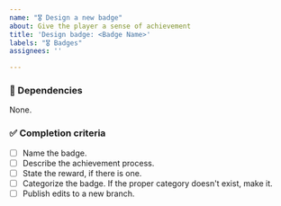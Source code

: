 ```yaml
---
name: "🎖️ Design a new badge"
about: Give the player a sense of achievement
title: 'Design badge: <Badge Name>'
labels: "🎖️ Badges"
assignees: ''

---
```


<!-- Pitch the badge in this description. -->

### 🛑 Dependencies
<!-- Are there any issues that need to be completed before this one? -->
None.

### ✅ Completion criteria
- [ ] Name the badge.
- [ ] Describe the achievement process.
- [ ] State the reward, if there is one.
- [ ] Categorize the badge. If the proper category doesn't exist, make it. 
- [ ] Publish edits to a new branch. <!-- Don't directly commit to main. -->
<!-- Add anything else deemed necessary. -->

<!--
Here are some useful links for you after you publish this issue:
* Edit badges.md from the main branch: https://github.com/DemoDemons/design/edit/main/general/badges.md
-->
